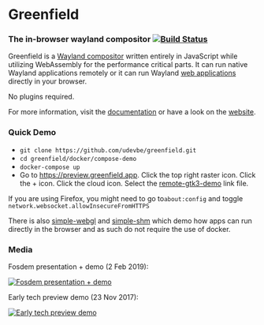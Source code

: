 # Greenfield
### The in-browser wayland compositor [![Build Status](https://travis-ci.org/udevbe/greenfield.svg)](https://travis-ci.org/udevbe/greenfield)

Greenfield is a [Wayland compositor](https://en.wikipedia.org/wiki/Wayland_%28display_server_protocol%29) written entirely
in JavaScript while utilizing WebAssembly for the performance critical parts. It can run native Wayland 
applications remotely or it can run Wayland [web applications](https://preview.greenfield.app) directly in your browser.

No plugins required.

For more information, visit the [documentation](https://greenfield.app/docs/) or have a look on the [website](https://greenfield.app).

### Quick Demo
- `git clone https://github.com/udevbe/greenfield.git`
- `cd greenfield/docker/compose-demo`
- `docker-compose up`
- Go to https://preview.greenfield.app. Click the top right raster icon. Click the + icon. Click the cloud icon.
Select the [remote-gtk3-demo](https://github.com/udevbe/greenfield/blob/master/compositor/public/store/remote-gtk3-demo/link.json)
link file.

If you are using Firefox, you might need to go to`about:config` and toggle `network.websocket.allowInsecureFromHTTPS`

There is also [simple-webgl](https://github.com/udevbe/greenfield/blob/master/compositor/public/store/simple-web-gl/link.json) 
and [simple-shm](https://github.com/udevbe/greenfield/blob/master/compositor/public/store/simple-web-shm/link.json) 
which demo how apps can run directly in the browser and as such do not require the use of docker.

### Media
Fosdem presentation + demo (2 Feb 2019):

[![Fosdem presentation + demo](https://img.youtube.com/vi/QjJDH7QtlXk/0.jpg)](https://www.youtube.com/watch?v=QjJDH7QtlXk)


Early tech preview demo (23 Nov 2017):

[![Early tech preview demo](https://img.youtube.com/vi/2lyihdFK7EE/0.jpg)](https://www.youtube.com/watch?v=2lyihdFK7EE)
